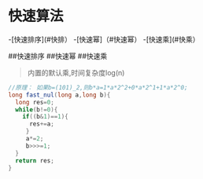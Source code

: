 # 快速算法

-[快速排序](#快排）
-[快速幂]（#快速幂）
-[快速乘](#快乘）

##<a name="快排">快速排序</a>
##<a name="快速幂">快速幂</a>
##<a name="快乘">快速乘</a>
>内置的默认乘,时间复杂度log(n)

```java
//原理： 如果b=(101)_2,则b*a=1*a*2^2+0*a*2^1+1*a*2^0;
long fast_nul(long a,long b){
  long res=0;
  while(b!=0){
    if((b&1)==1){
      res+=a;
     }
     a*=2;
     b>>>=1;
  }
  return res;
}
```
